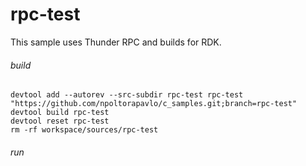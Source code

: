 # rpc-test

This sample uses Thunder RPC and builds for RDK.

###### build

```shell script
devtool add --autorev --src-subdir rpc-test rpc-test "https://github.com/npoltorapavlo/c_samples.git;branch=rpc-test"
devtool build rpc-test
devtool reset rpc-test
rm -rf workspace/sources/rpc-test
```

###### run

```shell script

```

